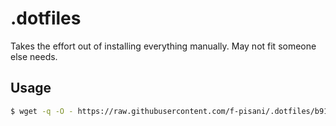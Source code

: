 # .dotfiles

Takes the effort out of installing everything manually. May not fit someone else needs.   

## Usage
```bash
$ wget -q -O - https://raw.githubusercontent.com/f-pisani/.dotfiles/b916a07e32e8bed4485c7ca6706c39f559c894d5/get_dotfiles | sudo bash
```
